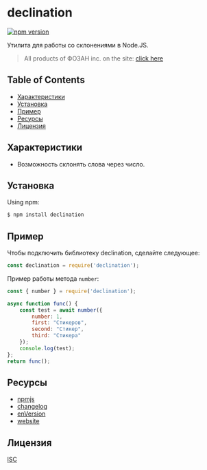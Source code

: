 # declination

[![npm version](https://img.shields.io/npm/v/axios.svg?style=flat-square)](https://fozan.gitbook.io/fozan-inc/)

Утилита для работы со склонениями в Node.JS.

> All products of ФОЗАН inc. on the site: [click here](https://fozan.gitbook.io/fozan-inc/)

## Table of Contents

  - [Характеристики](#Характеристики)
  - [Установка](#Установка)
  - [Пример](#Пример)
  - [Ресурсы](#Ресурсы)
  - [Лицензия](#Лицензия)

## Характеристики

- Возможность склонять слова через число.

## Установка

Using npm:

```bash
$ npm install declination
```

## Пример

Чтобы подключить библиотеку declination, сделайте следующее:

```js
const declination = require('declination');
```

Пример работы метода `number`:

```js
const { number } = require('declination');

async function func() {
    const test = await number({
        number: 1,
        first: "Стикеров",
        second: "Стикер",
        third: "Стикера"
    });
    console.log(test);
};
return func();
```



## Ресурсы

* [npmjs](https://www.npmjs.com/package/declination)
* [changelog](https://github.com/Fozan-Developer/declination/blob/main/src/changelog.md)
* [enVersion](https://github.com/Fozan-Developer/declination/blob/main/src/enREADME.MD)
* [website](https://fozan.gitbook.io/fozan-inc/)

## Лицензия

[ISC](LICENSE)